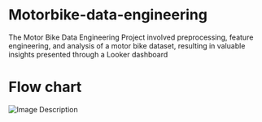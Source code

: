 # Motorbike-data-engineering
The Motor Bike Data Engineering Project involved preprocessing, feature engineering, and analysis of a motor bike dataset, resulting in valuable insights presented through a Looker dashboard
# Flow chart 
![Image Description](clfsifpk80005mg08b6cx9dz5_1.jpg)

